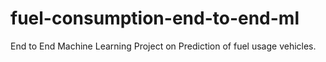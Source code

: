 # fuel-consumption-end-to-end-ml
End to End Machine Learning Project on Prediction of fuel usage vehicles.

